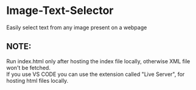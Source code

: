 # Image-Text-Selector
Easily select text from any image present on a webpage<br>
## NOTE:
Run index.html only after hosting the index file locally, otherwise XML file won't be fetched.<br>
If you use VS CODE you can use the extension called "Live Server", for hosting html files locally.


